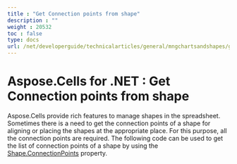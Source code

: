 ```yaml
---
title : "Get Connection points from shape" 
description : "" 
weight : 20532 
toc : false
type: docs
url: /net/developerguide/technicalarticles/general/mngchartsandshapes/get+connection+points+from+shape/
---
```


# Aspose.Cells for .NET : Get Connection points from shape


Aspose.Cells provide rich features to manage shapes in the spreadsheet. Sometimes there is a need to get the connection points of a shape for aligning or placing the shapes at the appropriate place. For this purpose, all the connection points are required. The following code can be used to get the list of connection points of a shape by using the [Shape.ConnectionPoints](https://apireference.aspose.com/net/cells/aspose.cells.drawing/shape/properties/connectionpoints) property.

